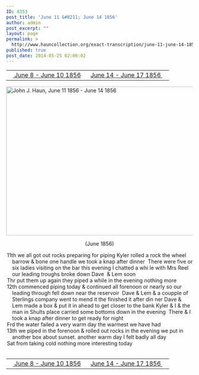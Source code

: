 ```yaml
---
ID: 8353
post_title: 'June 11 &#8211; June 14 1856'
author: admin
post_excerpt: ""
layout: page
permalink: >
  http://www.hauncollection.org/exact-transcription/june-11-june-14-1856/
published: true
post_date: 2014-05-25 02:06:02
---
```

<table style="width: 100%;" align="center">
<tbody>
<tr>
<td width="50%"><a title="June 8 – June 10 1856" href="http://www.hauncollection.org/version-2/version-ii-series-i/june-8-june-10-1856/"><img src="https://lh3.googleusercontent.com/-EFJpxxNiPNw/VqgtWBCZrMI/AAAAAAAAAFU/WfY4lPFWWkg/s800-Ic42/Soeb-Plain-Arrows-8-10px.png" alt="" width="10" height="10" /> June 8 - June 10 1856</a></td>
<td style="text-align: right;"><a title="June 14 – June 17 1856" href="http://www.hauncollection.org/version-2/version-ii-series-i/june-14-june-17-1856/">June 14 - June 17 1856 <img src="https://lh3.googleusercontent.com/-67k0cYlpXHw/VqgtWKz1MXI/AAAAAAAAAFU/k9PW_Piyurk/s800-Ic42/Soeb-Plain-Arrows-5-10px.png" alt="" width="10" height="10" /></a></td>
</tr>
</tbody>
</table>
<a href="http://www.hauncollection.org/wp-content/uploads/John Haun/JJH_179_June 11 1856 - June 14 1856.JPG" target="_blank" rel="noopener"><img class="alignnone wp-image-2408 size-large" src="http://www.hauncollection.org/wp-content/uploads/John Haun/JJH_179_June 11 1856 - June 14 1856-1024x682.jpg" alt="John J. Haun, June 11 1856 - June 14 1856" width="604" height="402" /></a>
<p style="text-align: center;">(June 1856)</p>

<div style="text-indent: -1em; padding-left: 16px;">11th we all got out rocks preparing for piping Kyler rolled a rock
the wheel barrow &amp; bone one handle we took a knap after dinner  There
were five or six ladies visiting on the bar this evening I chatted a whi
le with Mrs Reel our leading troughs broke down Dave  &amp; Lem soon</div>
<div style="text-indent: -1em; padding-left: 16px;">Thr put them up again they piped a while in the evening nothing more</div>
<div style="text-indent: -1em; padding-left: 16px;">12th commenced piping today &amp; continued all forenoon or nearly so
our leading through fell down near the reservoir  Dave &amp; Lem &amp; a coupple
of Sterlings company went to mend it the finished it after din
ner Dave &amp; Lem made a box &amp; put it in ahead to get closer to the bank
Kyler &amp; I &amp; the man in Shults place carried some bottoms down in the
evening  There &amp; I took a knap after dinner to get ready for night</div>
<div style="text-indent: -1em; padding-left: 16px;">Frd the water failed a very warm day the warmest we have had</div>
<div style="text-indent: -1em; padding-left: 16px;">13th we piped in the forenoon &amp; rolled out rocks in the evening we put in
another box about sunset. another warm day I felt badly all day</div>
<div style="text-indent: -1em; padding-left: 16px;">Sat from taking cold nothing more interesting today</div>
&nbsp;
<table style="width: 100%;" align="center">
<tbody>
<tr>
<td width="50%"><a title="June 8 – June 10 1856" href="http://www.hauncollection.org/version-2/version-ii-series-i/june-8-june-10-1856/"><img src="https://lh3.googleusercontent.com/-EFJpxxNiPNw/VqgtWBCZrMI/AAAAAAAAAFU/WfY4lPFWWkg/s800-Ic42/Soeb-Plain-Arrows-8-10px.png" alt="" width="10" height="10" /> June 8 - June 10 1856</a></td>
<td style="text-align: right;"><a title="June 14 – June 17 1856" href="http://www.hauncollection.org/version-2/version-ii-series-i/june-14-june-17-1856/">June 14 - June 17 1856 <img src="https://lh3.googleusercontent.com/-67k0cYlpXHw/VqgtWKz1MXI/AAAAAAAAAFU/k9PW_Piyurk/s800-Ic42/Soeb-Plain-Arrows-5-10px.png" alt="" width="10" height="10" /></a></td>
</tr>
</tbody>
</table>